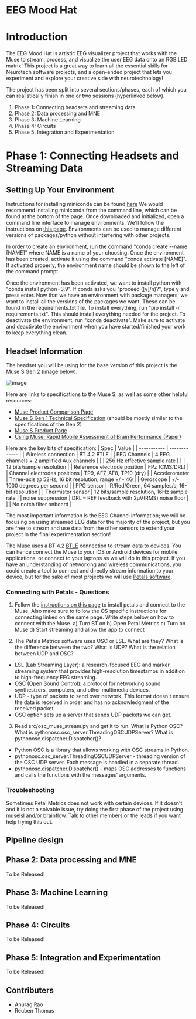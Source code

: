 # EEG Mood Hat

# Introduction

The EEG Mood Hat is artistic EEG visualizer project that works with the Muse to stream, process, and visualize the user EEG data onto an RGB LED matrix! This project is a great way to learn all the essential skills for Neurotech software projects, and a open-ended project that lets you experiment and explore your creative side with neurotechnology!

The project has been split into several sections/phases, each of which you can realistically finish in one or two sessions (hyperlinked below). 

1. Phase 1: Connecting headsets and streaming data
2. Phase 2: Data processing and MNE
3. Phase 3: Machine Learning
4. Phase 4: Circuits
5. Phase 5: Integration and Experimentation

# Phase 1: Connecting Headsets and Streaming Data

## Setting Up Your Environment
Instructions for installing miniconda can be found [here](https://docs.conda.io/projects/miniconda/en/latest/)
We would recommend installing miniconda from the command line, which can be found at the bottom of the page. Once downloaded and initialized, open a command line interface to manage environments. We'll follow the instructions on [this page](https://conda.io/projects/conda/en/latest/user-guide/tasks/manage-environments.html#activating-an-environment). Environments can be used to manage different versions of packages/python without interfering with other projects.

In order to create an environment, run the command "conda create --name [NAME]" where NAME is a name of your choosing. 
Once the environment has been created, activate it using the command "conda activate [NAME]". If activated properly, the environment name should be shown to the left of the command prompt.

Once the environment has been activated, we want to install python with "conda install python=3.9". If conda asks you "proceed ([y]/n)?", type y and press enter. 
Now that we have an environment with package managers, we want to install all the versions of the packages we want. These can be found in the requirements.txt file. To install everything, run "pip install -r requirements.txt". This should install everything needed for the project. 
To deactivate the environment, run "conda deactivate". Make sure to activate and deactivate the environment when you have started/finished your work to keep everything clean.


## Headset Information

The headset you will be using for the base version of this project is the Muse S Gen 2 (image below). 

![image](https://github.com/neurotech-berkeley/eeg_mood_hat/assets/74014913/7c564d9f-532d-4f99-be7a-e8cb728cd436)


Here are links to specifications to the Muse S, as well as some other helpful resources: 
- [Muse Product Comparison Page](https://choosemuse.my.site.com/s/article/Comparing-Muse-Headbands?language=en_US)
- [Muse S Gen 1 Technical Specification](https://images-na.ssl-images-amazon.com/images/I/71A9NwYDx9S.pdf) (should be mostly similar to the specifications of the Gen 2)
- [Muse S Product Page](https://choosemuse.com/products/muse-s-gen-2)
- [Using Muse: Rapid Mobile Assessment of Brain Performance (Paper)](https://www.frontiersin.org/articles/10.3389/fnins.2021.634147/full)

Here are the key bits of specification:
| Spec | Value |
| ----------- | ------------- |
| Wireless connection | BT 4.2 BTLE |
| EEG Channels | 4 EEG channels + 2 amplified Aux channels |
| | 256 Hz effective sample rate |
| | 12 bits/sample resolution |
| Reference electrode position | FPz (CMS/DRL) |
| Channel electrodes positions | TP9, AF7, AF8, TP10 (dry) |
| Accelerometer | Three-axis @ 52Hz, 16 bit resolution, range +/ - 4G |
| Gyroscope | +/- 1000 degrees per second |
| PPG sensor | IR/Red/Green, 64 samples/s, 16-bit resolution |
| Thermistor sensor | 12 bits/sample resolution, 16Hz sample rate |
| noise suppression | DRL – REF feedback with 2μV(RMS) noise floor |
| | No notch filter onboard |

The most important information is the EEG Channel information; we will be focusing on using streamed EEG data for the majority of the project, but you are free to stream and use data from the other sensors to extend your project in the final experimentation section! 

The Muse uses a BT 4.2 [BTLE](https://www.google.com/search?client=firefox-b-1-d&q=BTLE) connection to stream data to devices. You can hence connect the Muse to your iOS or Android devices for mobile applications, or connect to your laptops as we will do in this project. If you have an understanding of networking and wireless communications, you could create a tool to connect and directly stream information to your device, but for the sake of most projects we will use [Petals software](https://docs.petal.tech/).

### Connecting with Petals - Questions

1. Follow the [instructions on this page](https://docs.petal.tech/connect-to-muse/connect-a-muse-device) to install petals and connect to the Muse. Also make sure to follow the OS specific instructions for connecting linked on the same page. Write steps below on how to connect with the Muse.
 a) Turn BT on
 b) Open Petal Metrics
 c) Turn on Muse
 d) Start streaming and allow the app to connect

2. The Petals Metrics software uses OSC or LSL. What are they? What is the difference between the two? What is UDP? What is the relation between UDP and OSC?
 - LSL (Lab Streaming Layer): a research-focused EEG and marker streaming system that provides high-resolution timestamps in addition to high-frequency EEG streaming.
 - OSC (Open Sound Control): a protocol for networking sound synthesizers, computers, and other multimedia devices.
 - UDP - type of packets to send over network. This format doesn't ensure the data is received in order and has no acknowledgment of the received packet.
 - OSC option sets up a server that sends UDP packets we can get.

3. Read src/osc_muse_stream.py and get it to run. What is Python OSC? What is pythonosc.osc_server.ThreadingOSCUDPServer? What is pythonosc.dispatcher.Dispatcher()?
 - Python OSC is a library that allows working with OSC streams in Python.
 - pythonosc.osc_server.ThreadingOSCUDPServer - threading version of the OSC UDP server. Each message is handled in a separate thread.
 - pythonosc.dispatcher.Dispatcher() - maps OSC addresses to functions and calls the functions with the messages’ arguments.



### Troubleshooting

Sometimes Petal Metrics does not work with certain devices. If it doesn't and it is not a solvable issue, try doing the first phase of the project using muselsl and/or brainflow. Talk to other members or the leads if you want help trying this out. 

## Pipeline design





## Phase 2: Data processing and MNE
To be Released!

## Phase 3: Machine Learning
To be Released!

## Phase 4: Circuits
To be Released!

## Phase 5: Integration and Experimentation
To be Released!


## Contributers
- Anurag Rao
- Reuben Thomas
